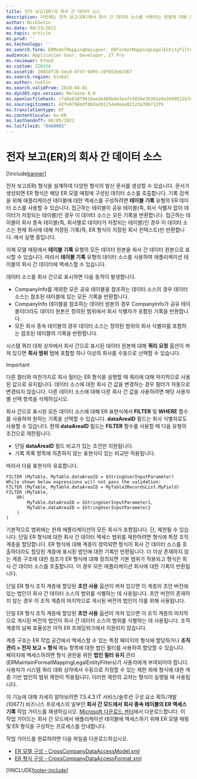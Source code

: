 ```yaml
---
title: 전자 보고(ER)의 회사 간 데이터 소스
description: 이번에는 전자 보고(ER)에서 회사 간 데이터 소스를 사용하는 방법에 대해 설명합니다.
author: NickSelin
ms.date: 04/23/2021
ms.topic: article
ms.prod: ''
ms.technology: ''
ms.search.form: ERModelMappingDesigner, ERFormatMappingLegalEntityFilterTable
audience: Application User, Developer, IT Pro
ms.reviewer: kfend
ms.custom: 220314
ms.assetid: 2685df16-5ec8-4fd7-9495-c0f653e82567
ms.search.region: Global
ms.author: nselin
ms.search.validFrom: 2018-04-01
ms.dyn365.ops.version: Release 8.0
ms.openlocfilehash: cfa6e61879618aede466bde3eafe582be36301e8a1609511b7e3bc3fe65ccfce
ms.sourcegitcommit: 42fe9790ddf0bdad911544deaa82123a396712fb
ms.translationtype: HT
ms.contentlocale: ko-KR
ms.lasthandoff: 08/05/2021
ms.locfileid: "8460865"
---
```

# <a name="cross-company-data-sources-in-electronic-reporting-er"></a>전자 보고(ER)의 회사 간 데이터 소스

[!include[banner](../includes/banner.md)]

전자 보고(ER) 형식을 설계하여 다양한 형식의 발신 문서를 생성할 수 있습니다. 문서가 생성되면 ER 형식은 해당 ER 모델 매핑에 구성된 데이터 소스를 호출합니다. 기록 검색을 위해 애플리케이션 테이블에 대한 액세스를 구성하려면 **테이블 기록** 유형의 ER 데이터 소스를 사용할 수 있습니다. 접근하는 테이블이 공유 테이블(즉, 회사 식별자 없이 데이터가 저장되는 테이블)인 경우 이 데이터 소스는 모든 기록을 반환합니다. 접근하는 테이블이 회사 종속 테이블(즉, 회사별로 데이터가 저장되는 테이블)인 경우 이 데이터 소스는 현재 회사에 대해 저장된 기록(즉, ER 형식이 지정된 회사 컨텍스트)만 반환합니다. 에서 실행 중입니다.

이제 모델 매핑에서 **테이블 기록** 유형의 모든 데이터 원본을 회사 간 데이터 원본으로 표시할 수 있습니다. 따라서 **테이블 기록** 유형의 데이터 소스를 사용하여 애플리케이션 테이블의 회사 간 데이터에 액세스할 수 있습니다.

데이터 소스를 회사 간으로 표시하면 다음 동작이 발생합니다.

- CompanyInfo를 제외한 모든 공유 테이블을 참조하는 데이터 소스의 경우 데이터 소스는 참조된 테이블에 있는 모든 기록을 반환합니다. 
- CompanyInfo 테이블을 참조하는 데이터 원본의 경우 CompanyInfo가 공유 테이블이더라도 데이터 원본은 정의된 범위에서 회사 식별자가 포함된 기록을 반환합니다.
- 모든 회사 종속 테이블의 경우 데이터 소스는 정의된 범위의 회사 식별자를 포함하는 참조된 테이블의 기록을 반환합니다.

시스템 쿼리 대화 상자에서 회사 간으로 표시된 데이터 원본에 대해 **쿼리 요청** 옵션이 켜져 있으면 **회사 범위** 탭에 포함할 하나 이상의 회사를 수동으로 선택할 수 있습니다.

> [!IMPORTANT]
> 다른 필터와 마찬가지로 회사 필터는 ER 형식을 실행할 때 쿼리에 대해 마지막으로 사용된 값으로 유지됩니다. 데이터 소스에 대한 회사 간 값을 변경하는 경우 필터가 자동으로 변경되지 않습니다. 다른 데이터 소스에 대해 다른 회사 간 값을 사용하려면 해당 사용자별 선택 항목을 삭제하십시오.

회사 간으로 표시된 모든 데이터 소스에 대해 ER 표현식에서 **FILTER** 및 **WHERE** 함수를 사용하여 원하는 기록을 선택할 수 있습니다. **dataAreaID** 필드는 회사 식별자로도 사용할 수 있습니다. 현재 **dataAreaID** 필드는 **FILTER** 함수를 사용할 때 다음 유형의 조건으로 제한됩니다.

- 단일 **dataAreaID** 필드 비교가 있는 조건만 지원됩니다.
- 기록 목록 항목에 의존하지 않는 표현식이 있는 비교만 허용됩니다.

따라서 다음 표현식이 유효합니다.

```ER Expression
FILTER (MyTable, MyTable.dataAreaID = $StringUserInputParameter)
While shown below expressions will not pass the validation:
FILTER (MyTable, MyTable.dataAreaID = MyTable2RecordsList.MyField)
FILTER (MyTable, 
    OR(
        MyTable.dataAreaID = $StringUserInputParameter1,
        MyTable.dataAreaID = $StringUserInputParameter2
    )
)
```

기본적으로 범위에는 현재 애플리케이션의 모든 회사가 포함됩니다. 단, 제한될 수 있습니다. 단일 ER 형식에 대한 회사 간 데이터 액세스 범위를 제한하려면 형식에 특정 조직 계층을 할당합니다. ER 형식에 대해 계층이 정의되면 형식이 회사 간 데이터 소스를 호출하더라도 할당된 계층에 표시된 법인에 대한 기록만 반환됩니다. 더 이상 존재하지 않는 계층 구조에 대한 참조가 ER 형식에 대해 정의되면 기본 범위가 적용되고 형식은 회사 간 데이터 소스를 호출합니다. 이 경우 모든 애플리케이션 회사에 대한 기록이 반환됩니다.

단일 ER 형식 조직 계층에 할당된 **초안 사용** 옵션이 켜져 있으면 이 계층의 초안 버전에 있는 법인이 회사 간 데이터 소스의 범위를 식별하는 데 사용됩니다. 초안 버전이 존재하지 않는 경우 이 조직 계층의 마지막으로 게시된 버전의 법인이 이를 위해 사용됩니다.

단일 ER 형식 조직 계층에 할당된 **초안 사용** 옵션이 꺼져 있으면 이 조직 계층의 마지막으로 게시된 버전의 법인이 회사 간 데이터 소스의 범위를 식별하는 데 사용됩니다. 조직 계층의 날짜 효율성은 아직 ER 프레임워크에서 지원되지 않습니다.

계층 구조는 ER 작업 공간에서 액세스할 수 있는 특정 페이지의 형식에 할당하거나 **조직 관리 \> 전자 보고 \> 형식** 메뉴 항목에 대한 법인 필터를 사용하여 할당할 수 있습니다. 페이지에 액세스하려면 형식 권한을 위한 **법인 필터 유지** 관리(ERMaintainFormatMappingLegalEntityFilters)가 사용자에게 부여되어야 합니다. 사용자가 시스템 쿼리 대화 상자에서 수동으로 지정할 수 있는 제한 외에 형식에 대한 계층 기반 법인의 범위 제한이 적용됩니다. 이러한 제한의 교차는 형식이 실행될 때 사용됩니다.

이 기능에 대해 자세히 알아보려면 7.5.4.3 IT 서비스/솔루션 구성 요소 획득/개발(10677) 비즈니스 프로세스의 일부인 **회사 간 모드에서 회사 종속 테이블의 ER 액세스 기록** 작업 가이드를 재생하십시오. [Microsoft 다운로드 센터](https://go.microsoft.com/fwlink/?linkid=874684)에서 다운로드합니다. 이 작업 가이드는 회사 간 모드에서 애플리케이션 테이블에 액세스하기 위해 ER 모델 매핑 및 ER 형식을 구성하는 프로세스를 안내합니다.

작업 가이드를 완료하려면 다음 파일을 다운로드하십시오.

- [ER 모델 구성 - CrossCompanyDataAccessModel.xml](https://download.microsoft.com/download/4/2/5/4258f891-7054-4821-aedd-3721ba25fdd5/CrossCompanyDataAccessModel.xml)
- [ER 형식 구성 - CrossCompanyDataAccessFormat.xml](https://download.microsoft.com/download/3/2/1/321deb75-3ba9-4323-99bf-207a52c60b5c/CrossCompanyDataAccessFormat.xml)


[!INCLUDE[footer-include](../../../includes/footer-banner.md)]
